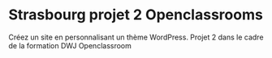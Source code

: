 # Strasbourg projet 2 Openclassrooms
Créez un site en personnalisant un thème WordPress. Projet 2 dans le cadre de la formation DWJ Openclassroom
